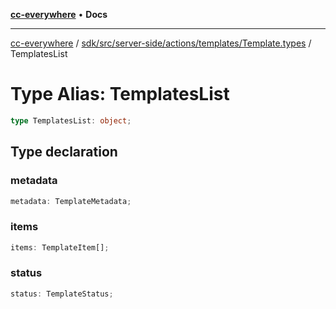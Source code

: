 [**cc-everywhere**](../../../../../../../index.md) • **Docs**

***

[cc-everywhere](../../../../../../../index.md) / [sdk/src/server-side/actions/templates/Template.types](../index.md) / TemplatesList

# Type Alias: TemplatesList

```ts
type TemplatesList: object;
```

## Type declaration

### metadata

```ts
metadata: TemplateMetadata;
```

### items

```ts
items: TemplateItem[];
```

### status

```ts
status: TemplateStatus;
```
